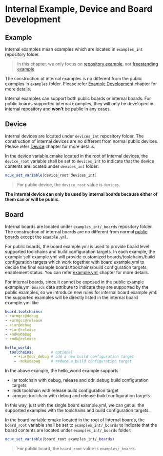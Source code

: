 # Internal Example, Device and Board Development

## Example

Internal examples mean examples which are located in `examples_int` repository folder. 

> In this chapter, we only focus on [repository example](./example_development.md#repository-examples), not [freestanding example](./example_development.md#freestanding-examples).

The construction of internal examples is no different from the public examples in `examples` folder. Please refer [Example Development](./example_development.md) chapter for more details.

Internal examples can support both public boards or internal boards. For public boards supported internal examples, they will only be developed in internal repository and **won't** be public in any cases.

## Device

Internal devices are located under `devices_int` repository folder. The construction of internal devices are no different from normal public devices. Please refer [Device](./device_board_shield_definition.md#device) chapter for more details.

In the device variable.cmake located in the root of Internal devices, the `device_root` variable shall be set to `devices_int` to indicate that the device contents are located under `devices_int` folder:

```cmake
mcux_set_variable(device_root devices_int)
```

> For public device, the `device_root` value is `devices`.

**The internal device can only be used by internal boards because either of them can or will be public.**

## Board

Internal boards are located under `examples_int/_boards` repository folder. The construction of internal boards are no different from normal [public boards](./device_board_shield_definition.md#board) except the `example.yml`.

For public boards, the board example.yml is used to provide board level supported toolchains and build configuration targets. In each example, the example self example.yml will provide customized boards/toolchains/build configuration targets which work together with board example.yml to decide the final example boards/toolchains/build configuration targets enablement status. You can refer [example.yml](./example_development.md#exampleyml) chapter for more details.

For internal boards, since it cannot be exposed in the public example example.yml `boards` data attribute to indicate they are supported by the public examples, so we introduce new rules for internal board example.yml: the supported examples will be directly listed in the internal board example.yml like

```yaml
board.toolchains: 
- +armgcc@debug
- +armgcc@release
- +iar@debug
- +iar@release
- +mdk@debug
- +mdk@release

hello_world:   
  toolchains:        # optional
    - +iar@ddr_debug # add a new build configuration target
    - -mdk@debug     # reduce a build configuration target
```

In the above example, the hello_world example supports

- iar toolchain with debug, release and ddr_debug build configuration targets
- mdk toolchain with release build configuration target
- armgcc toolchain with debug and release build configuration targets

In this way, just with the single board example.yml, we can get all the supported examples with the toolchains and build  configuration targets.

In the board variable.cmake located in the root of Internal boards, the `board_root` variable shall be set to `examples_int/_boards` to indicate that the board contents are located under `examples_int/_boards` folder:

```cmake
mcux_set_variable(board_root examples_int/_boards)
```

> For public board, the `board_root` value is `examples/_boards`.